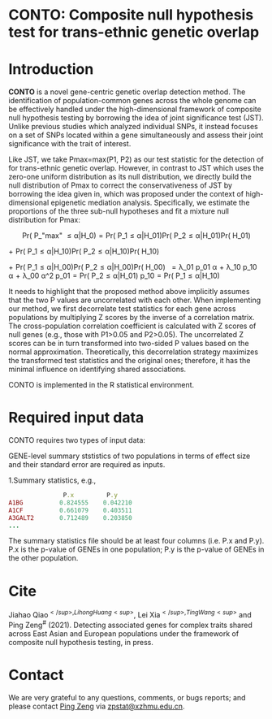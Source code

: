 # CONTO: Composite null hypothesis test for trans-ethnic genetic overlap
# Introduction
**CONTO** is a novel gene-centric genetic overlap detection method. The identification of population-common genes across the whole genome can be effectively handled under the high-dimensional framework of composite null hypothesis testing by borrowing the idea of joint significance test (JST). Unlike previous studies which analyzed individual SNPs, it instead focuses on a set of SNPs located within a gene simultaneously and assess their joint significance with the trait of interest.

Like JST, we take Pmax=max(P1, P2) as our test statistic for the detection of for trans-ethnic genetic overlap. However, in contrast to JST which uses the zero-one uniform distribution as its null distribution, we directly build the null distribution of Pmax to correct the conservativeness of JST by borrowing the idea given in, which was proposed under the context of high-dimensional epigenetic mediation analysis. Specifically, we estimate the proportions of the three sub-null hypotheses and fit a mixture null distribution for Pmax:
<p align="center">
Pr⁡( P_"max"  ≤ α|H_0) = Pr⁡( P_1 ≤ α|H_01)Pr⁡( P_2 ≤ α|H_01)Pr⁡( H_01)
                      
  + Pr⁡( P_1 ≤ α|H_10)Pr⁡( P_2 ≤ α|H_10)Pr⁡( H_10)
                     
  + Pr⁡( P_1 ≤ α|H_00)Pr⁡( P_2 ≤ α|H_00)Pr⁡( H_00)
                      = λ_01 p_01 α + λ_10 p_10 α + λ_00 α^2
                 p_01 = Pr⁡( P_2 ≤ α|H_01)
                 p_10 = Pr⁡( P_1 ≤ α|H_10)
</p>

It needs to highlight that the proposed method above implicitly assumes that the two P values are uncorrelated with each other. When implementing our method, we first decorrelate test statistics for each gene across populations by multiplying Z scores by the inverse of a correlation matrix. The cross-population correlation coefficient is calculated with Z scores of null genes (e.g., those with P1>0.05 and P2>0.05). The uncorrelated Z scores can be in turn transformed into two-sided P values based on the normal approximation. Theoretically, this decorrelation strategy maximizes the transformed test statistics and the original ones; therefore, it has the minimal influence on identifying shared associations.

CONTO is implemented in the R statistical environment.
# Required input data
CONTO requires two types of input data:

GENE-level summary ststistics of two populations in terms of effect size and their standard error are required as inputs.

1.Summary statistics, e.g.,
```ruby
               P.x         P.y
A1BG          0.824555    0.042210
A1CF          0.661079    0.403511
A3GALT2       0.712489    0.203850
...

```
The summary statistics file should be at least four columns (i.e. P.x and P.y). P.x is the p-value of GENEs in one population; P.y is the p-value of GENEs in the other population.


# Cite
Jiahao Qiao<sup>$</sup>, Lihong Huang<sup>$</sup>, Lei Xia<sup>$</sup>, Ting Wang<sup>$</sup> and Ping Zeng<sup>#</sup> (2021). Detecting associated genes for complex traits shared across East Asian and European populations under the framework of composite null hypothesis testing, in press.

# Contact
We are very grateful to any questions, comments, or bugs reports; and please contact [Ping Zeng](https://github.com/biostatpzeng) via zpstat@xzhmu.edu.cn.
